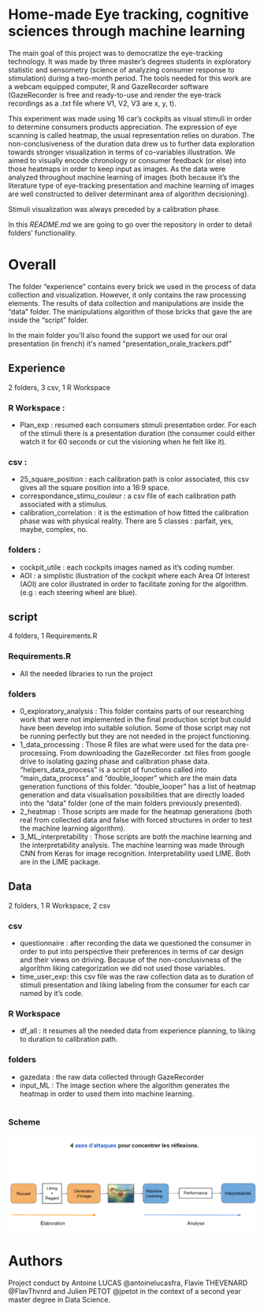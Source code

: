 # Home-made Eye tracking, cognitive sciences through machine learning 

The main goal of this project was to democratize the eye-tracking technology. It was made by three master’s degrees students in exploratory statistic and sensometry (science of analyzing consumer response to stimulation) during a two-month period.
The tools needed for this work are a webcam equipped computer, R and GazeRecorder software (GazeRecorder is free and ready-to-use and render the eye-track recordings as a *.txt* file where V1, V2, V3 are x, y, t).

This experiment was made using 16 car’s cockpits as visual stimuli in order to determine consumers products appreciation. The expression of eye scanning is called heatmap, the usual representation relies on duration. The non-conclusiveness of the duration data drew us to further data exploration towards stronger visualization in terms of co-variables illustration. We aimed to visually encode chronology or consumer feedback (or else) into those heatmaps in order to keep input as images. As the data were analyzed throughout machine learning of images (both because it’s the literature type of eye-tracking presentation and machine learning of images are well constructed to deliver determinant area of algorithm decisioning).

Stimuli visualization was always preceded by a calibration phase.

In this *README.md* we are going to go over the repository in order to detail folders’ functionality.


# Overall
The folder “experience” contains every brick we used in the process of data collection and visualization. However, it only contains the raw processing elements. The results of data collection and manipulations are inside the “data” folder. The manipulations algorithm of those bricks that gave the are inside the “script” folder.


In the main folder you'll also found the support we used for our oral presentation (in french) it's named "presentation_orale_trackers.pdf"

## Experience
2 folders, 3 csv, 1 R Workspace

### R Workspace :
-	Plan_exp : resumed each consumers stimuli presentation order. For each of the stimuli there is a presentation duration (the consumer could either watch it for 60 seconds or cut the visioning when he felt like it).
### csv :
-	25_square_position : each calibration path is color associated, this csv gives all the square position into a 16:9 space.
-	correspondance_stimu_couleur : a csv file of each calibration path associated with a stimulus.
-	calibration_correlation : it is the estimation of how fitted the calibration phase was with physical reality. There are 5 classes : parfait, yes, maybe, complex, no.
### folders :
-	cockpit_utile : each cockpits images named as it’s coding number.
-	AOI : a simplistic illustration of the cockpit where each Area Of Interest (AOI) are color illustrated in order to facilitate zoning for the algorithm. (e.g : each steering wheel are blue).

## script 
4 folders, 1 Requirements.R

### Requirements.R
- All the needed libraries to run the project

### folders
-	0_exploratory_analysis : This folder contains parts of our researching work that were not implemented in the final production script but could have been develop into suitable solution. Some of those script may not be running perfectly but they are not needed in the project functioning.
-	1_data_processing : Those R files are what were used for the data pre-processing. From downloading the GazeRecorder .txt files from google drive to isolating gazing phase and calibration phase data. “helpers_data_process” is a script of functions called into “main_data_process” and “double_looper” which are the main data generation functions of this folder. “double_looper” has a list of heatmap generation and data visualisation possibilities that are directly loaded into the “data” folder (one of the main folders previously presented).
-	2_heatmap : Those scripts are made for the heatmap generations (both real from collected data and false with forced structures in order to test the machine learning algorithm).
-	3_ML_interpretability : Those scripts are both the machine learning and the interpretability analysis. The machine learning was made through CNN from Keras for image recognition. Interpretability used LIME. Both are in the LIME package.


## Data
2 folders, 1 R Workspace, 2 csv

### csv
-	questionnaire : after recording the data we questioned the consumer in order to put into perspective their preferences in terms of car design and their views on driving. Because of the non-conclusivness of the algorithm liking categorization we did not used those variables.
-	time_user_exp: this csv file was the raw collection data as to duration of stimuli presentation and liking labeling from the consumer for each car named by it’s code.


### R Workspace 
-	df_all : it resumes all the needed data from experience planning, to liking to duration to calibration path.

### folders
-	gazedata : the raw data collected through GazeRecorder
-	input_ML : The image section where the algorithm generates the heatmap in order to used them into machine learning.

#
### Scheme
![](experience/schema_projet.png)
#
#

# Authors
Project conduct by Antoine LUCAS @antoinelucasfra, Flavie THEVENARD @FlavThvnrd and Julien PETOT @jpetot in the context of a second year master degree in Data Science.

